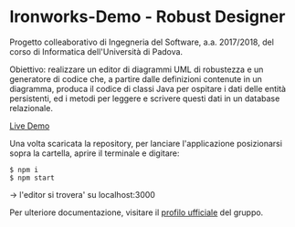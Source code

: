 # Ironworks-Demo - Robust Designer

Progetto colleaborativo di Ingegneria del Software, a.a. 2017/2018, del corso di Informatica dell'Università di Padova.

Obiettivo: realizzare un editor di diagrammi UML di robustezza e un generatore di codice che, a partire dalle definizioni contenute in un diagramma, produca il codice di classi Java per ospitare i dati delle entità persistenti, ed i metodi per leggere e scrivere questi dati in un database relazionale. 

[Live Demo](https://jurassicswe.github.io/Ironworks-App/public/)

Una volta scaricata la repository, per lanciare l'applicazione posizionarsi sopra la cartella, aprire il terminale e digitare:

    $ npm i
    $ npm start

-> l'editor si trovera' su localhost:3000

Per ulteriore documentazione, visitare il [profilo ufficiale](https://github.com/JurassicSWE/) del gruppo.
